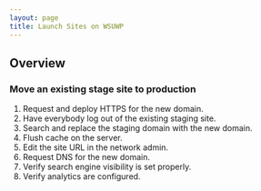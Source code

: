 ```yaml
---
layout: page
title: Launch Sites on WSUWP
---
```


## Overview

### Move an existing stage site to production

1. Request and deploy HTTPS for the new domain.
2. Have everybody log out of the existing staging site.
3. Search and replace the staging domain with the new domain.
4. Flush cache on the server.
5. Edit the site URL in the network admin.
6. Request DNS for the new domain.
7. Verify search engine visibility is set properly.
8. Verify analytics are configured.
